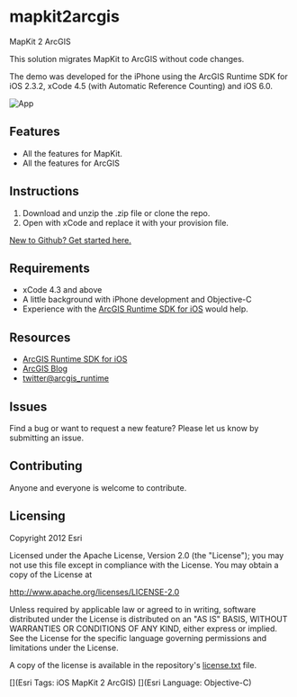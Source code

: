# mapkit2arcgis

MapKit 2 ArcGIS

This solution migrates MapKit to ArcGIS without code changes.

The demo was developed for the iPhone using the ArcGIS Runtime SDK for iOS 2.3.2, xCode 4.5 (with Automatic Reference Counting) and iOS 6.0. 

![App](https://raw.github.com/ArcGIS/driving-directions-ios/master/picture.png)

## Features
* All the features for MapKit.
* All the features for ArcGIS

## Instructions

1. Download and unzip the .zip file or clone the repo.
2. Open with xCode and replace it with your provision file.

[New to Github? Get started here.](https://github.com/)

## Requirements

* xCode 4.3 and above
* A little background with iPhone development and Objective-C
* Experience with the [ArcGIS Runtime SDK for iOS](http://www.esri.com/) would help.

## Resources

* [ArcGIS Runtime SDK for iOS](http://resources.arcgis.com/en/communities/runtime-ios-sdk/)
* [ArcGIS Blog](http://blogs.esri.com/esri/arcgis/)
* [twitter@arcgis_runtime](http://twitter.com/arcgis_runtime)

## Issues

Find a bug or want to request a new feature?  Please let us know by submitting an issue.

## Contributing

Anyone and everyone is welcome to contribute. 

## Licensing
Copyright 2012 Esri

Licensed under the Apache License, Version 2.0 (the "License");
you may not use this file except in compliance with the License.
You may obtain a copy of the License at

   http://www.apache.org/licenses/LICENSE-2.0

Unless required by applicable law or agreed to in writing, software
distributed under the License is distributed on an "AS IS" BASIS,
WITHOUT WARRANTIES OR CONDITIONS OF ANY KIND, either express or implied.
See the License for the specific language governing permissions and
limitations under the License.

A copy of the license is available in the repository's [license.txt]( https://raw.github.com/Esri/switch-basemaps-js/master/license.txt) file.

[](Esri Tags: iOS MapKit 2 ArcGIS)
[](Esri Language: Objective-C)
